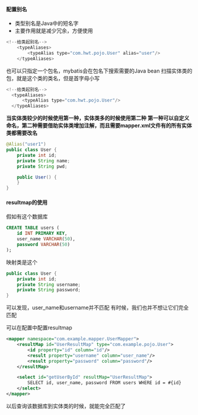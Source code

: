 #### 配置别名
- 类型别名是Java中的短名字
- 主要作用就是减少冗余，方便使用
```java
<!--给类起别名-->
    <typeAliases>
        <typeAlias type="com.hwt.pojo.User" alias="user"/>
    </typeAliases>
```

也可以只指定一个包名，mybatis会在包名下搜索需要的Java bean
扫描实体类的包，就是这个类的类名，但是首字母小写
```java
<!--给类起别名-->
  <typeAliases>
      <typeAlias type="com.hwt.pojo.User"/>
  </typeAliases>
```

**当实体类较少的时候使用第一种，实体类多的时候使用第二种**
**第一种可以自定义命名，第二种需要借助实体类增加注解，而且需要mapper.xml文件有的所有实体类都需要改名**
```java
@Alias("user1")
public class User {
    private int id;
    private String name;
    private String pwd;

    public User() {
    }
}
```

#### resultmap的使用

假如有这个数据库
```sql
CREATE TABLE users (
    id INT PRIMARY KEY,
    user_name VARCHAR(50),
    password VARCHAR(50)
);
```

映射类是这个
```java
public class User {
    private int id;
    private String username;
    private String password;
}
```

可以发现，user_name和username并不匹配
有时候，我们也并不想让它们完全匹配

可以在配置中配置resultmap
```xml
<mapper namespace="com.example.mapper.UserMapper">
    <resultMap id="UserResultMap" type="com.example.pojo.User">
        <id property="id" column="id"/>
        <result property="username" column="user_name"/>
        <result property="password" column="password"/>
    </resultMap>

    <select id="getUserById" resultMap="UserResultMap">
        SELECT id, user_name, password FROM users WHERE id = #{id}
    </select>
</mapper>
```

以后查询该数据库到实体类的时候，就能完全匹配了